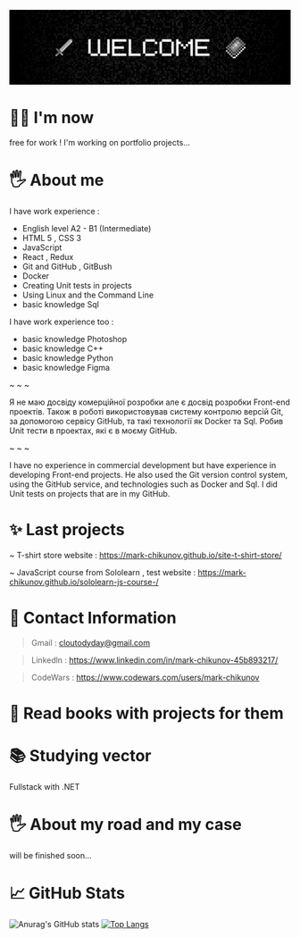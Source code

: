 ![Header](https://github.com/mark-chikunov/mark-chikunov/blob/main/assets/welcome1.jpg)

# 🙋‍♂️ I'm now
free for work !                                                                                                                                                        I'm working on portfolio projects...
# 🖐️ About me
I have work experience : 
- English level A2 - B1 (Intermediate)
- HTML 5 , CSS 3
- JavaScript
- React , Redux
- Git and GitHub , GitBush
- Docker
- Creating Unit tests in projects
- Using Linux and the Command Line
- basic knowledge Sql

I have work experience too :
- basic knowledge Photoshop 
- basic knowledge C++
- basic knowledge Python
- basic knowledge Figma 
    
~ ~ ~

Я не маю досвіду комерційної розробки але є досвід розробки Front-end проектів. 
Також в роботі використовував систему контролю версій Git, за допомогою сервісу GitHub, та такі технології як Docker та Sql. 
Робив Unit тести в проектах, які є в моєму GitHub.

~ ~ ~  

I have no experience in commercial development but have experience in developing Front-end projects.
He also used the Git version control system, using the GitHub service, and technologies such as Docker and Sql.
I did Unit tests on projects that are in my GitHub.
# ✨ Last projects 
   ~ T-shirt store website : https://mark-chikunov.github.io/site-t-shirt-store/
   
   ~ JavaScript course from Sololearn , test website : https://mark-chikunov.github.io/sololearn-js-course-/
# 🤙 Contact Information
   > Gmail : cloutodyday@gmail.com

   > Linkedln : https://www.linkedin.com/in/mark-chikunov-45b893217/
   
   > CodeWars : https://www.codewars.com/users/mark-chikunov
# 📖 Read books with projects for them
# 📚 Studying vector
   Fullstack with .NET 
# 🖐️ About my road and my case
will be finished soon...
# 📈 GitHub Stats
![Anurag's GitHub stats](https://github-readme-stats.vercel.app/api?username=mark-chikunov&show_icons=true&theme=dark)
[![Top Langs](https://github-readme-stats.vercel.app/api/top-langs/?username=mark-chikunov&layout=compact&theme=dark)](https://github.com/anuraghazra/github-readme-stats)
